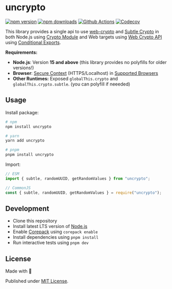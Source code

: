 # uncrypto

[![npm version][npm-version-src]][npm-version-href]
[![npm downloads][npm-downloads-src]][npm-downloads-href]
[![Github Actions][github-actions-src]][github-actions-href]
[![Codecov][codecov-src]][codecov-href]

This library provides a single api to use [web-crypto](https://developer.mozilla.org/en-US/docs/Web/API/Web_Crypto_API) and [Subtle Crypto](https://developer.mozilla.org/en-US/docs/Web/API/SubtleCrypto) in both Node.js using [Crypto Module](https://nodejs.org/api/crypto.html#crypto) and Web targets using [Web Crypto API](https://nodejs.org/api/crypto.html#crypto) using [Conditional Exports](https://nodejs.org/api/packages.html#conditional-exports).

**Requirements:**

- **Node.js**: Version **15 and above** (this library provides no polyfills for older versions!)
- **Browser**: [Secure Context](https://developer.mozilla.org/en-US/docs/Web/Security/Secure_Contexts) (HTTPS/Localhost) in [Supported Browsers](https://developer.mozilla.org/en-US/docs/Web/API/SubtleCrypto#browser_compatibility)
- **Other Runtimes:** Exposed `globalThis.crypto` and `globalThis.crypto.subtle`. (you can polyfill if neeeded)

## Usage

Install package:

```sh
# npm
npm install uncrypto

# yarn
yarn add uncrypto

# pnpm
pnpm install uncrypto
```

Import:

```js
// ESM
import { subtle, randomUUID, getRandomValues } from "uncrypto";

// CommonJS
const { subtle, randomUUID, getRandomValues } = require("uncrypto");
```

## Development

- Clone this repository
- Install latest LTS version of [Node.js](https://nodejs.org/en/)
- Enable [Corepack](https://github.com/nodejs/corepack) using `corepack enable`
- Install dependencies using `pnpm install`
- Run interactive tests using `pnpm dev`

## License

Made with 💛

Published under [MIT License](./LICENSE).

<!-- Badges -->

[npm-version-src]: https://img.shields.io/npm/v/uncrypto?style=flat-square
[npm-version-href]: https://npmjs.com/package/uncrypto
[npm-downloads-src]: https://img.shields.io/npm/dm/uncrypto?style=flat-square
[npm-downloads-href]: https://npmjs.com/package/uncrypto
[github-actions-src]: https://img.shields.io/github/actions/workflow/status/unjs/uncrypto/ci.yml?branch=main&style=flat-square
[github-actions-href]: https://github.com/unjs/uncrypto/actions?query=workflow%3Aci
[codecov-src]: https://img.shields.io/codecov/c/gh/unjs/uncrypto/main?style=flat-square
[codecov-href]: https://codecov.io/gh/unjs/uncrypto

